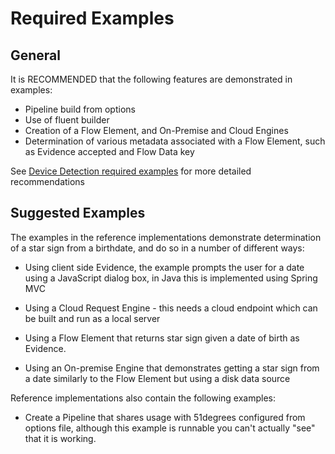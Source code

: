 # Required Examples

## General

It is RECOMMENDED that the following features are demonstrated in examples:

- Pipeline build from options
- Use of fluent builder
- Creation of a Flow Element, and On-Premise and Cloud Engines
- Determination of various metadata associated with a Flow Element, such as
  Evidence accepted and Flow Data key

See [Device Detection required examples](../../device-detection-specification/part3/required-examples.md) for more detailed recommendations

## Suggested Examples

The examples in the reference implementations demonstrate determination of a
star sign from a birthdate, and do so in a number of different ways:

- Using client side Evidence, the example prompts the user for a date using a
  JavaScript dialog box, in Java this is implemented using Spring MVC

- Using a Cloud Request Engine - this needs a cloud endpoint which can be
  built and run as a local server

- Using a Flow Element that returns star sign given a date of birth as
  Evidence.

- Using an On-premise Engine that demonstrates getting a star sign from a date
  similarly to the Flow Element but using a disk data source

Reference implementations also contain the following examples:

- Create a Pipeline that shares usage with 51degrees configured from options file,
  although this example is runnable you can't actually "see" that it is working.

